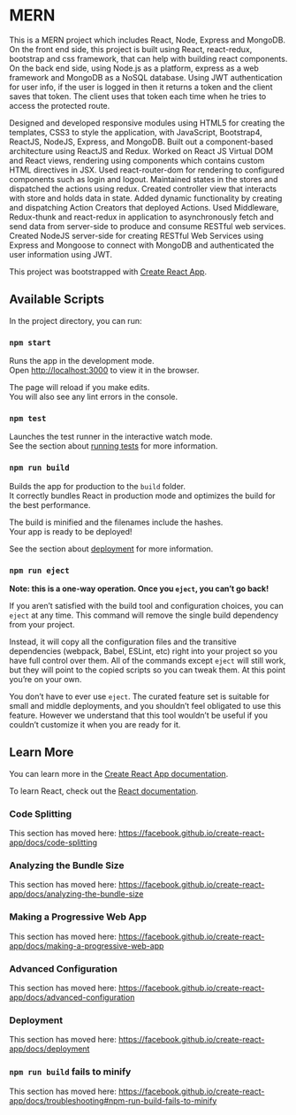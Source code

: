 # MERN

This is a MERN project which includes React, Node, Express and MongoDB. On the front end side, this project is built using React, react-redux, bootstrap and css framework, that can help with building react components. On the back end side, using Node.js as a platform, express as a web framework and MongoDB as a NoSQL database. Using JWT authentication for user info, if the user is logged in then it returns a token and the client saves that token. The client uses that token each time when he tries to access the protected route. 

Designed and developed responsive modules using HTML5 for creating the templates, CSS3 to style the application, with JavaScript, Bootstrap4, ReactJS, NodeJS, Express, and MongoDB. Built out a component-based architecture using ReactJS and Redux. Worked on React JS Virtual DOM and React views, rendering using components which contains custom HTML directives in JSX. Used react-router-dom for rendering to configured components such as login and logout.
Maintained states in the stores and dispatched the actions using redux. Created controller view that interacts with store and holds data in state. Added dynamic functionality by creating and dispatching Action Creators that deployed Actions. Used Middleware, Redux-thunk and react-redux in application to asynchronously fetch and send data from server-side to produce and consume RESTful web services. Created NodeJS server-side for creating RESTful Web Services using Express and Mongoose to connect with MongoDB and authenticated the user information using JWT. 


This project was bootstrapped with [Create React App](https://github.com/facebook/create-react-app).

## Available Scripts

In the project directory, you can run:

### `npm start`

Runs the app in the development mode.<br />
Open [http://localhost:3000](http://localhost:3000) to view it in the browser.

The page will reload if you make edits.<br />
You will also see any lint errors in the console.

### `npm test`

Launches the test runner in the interactive watch mode.<br />
See the section about [running tests](https://facebook.github.io/create-react-app/docs/running-tests) for more information.

### `npm run build`

Builds the app for production to the `build` folder.<br />
It correctly bundles React in production mode and optimizes the build for the best performance.

The build is minified and the filenames include the hashes.<br />
Your app is ready to be deployed!

See the section about [deployment](https://facebook.github.io/create-react-app/docs/deployment) for more information.

### `npm run eject`

**Note: this is a one-way operation. Once you `eject`, you can’t go back!**

If you aren’t satisfied with the build tool and configuration choices, you can `eject` at any time. This command will remove the single build dependency from your project.

Instead, it will copy all the configuration files and the transitive dependencies (webpack, Babel, ESLint, etc) right into your project so you have full control over them. All of the commands except `eject` will still work, but they will point to the copied scripts so you can tweak them. At this point you’re on your own.

You don’t have to ever use `eject`. The curated feature set is suitable for small and middle deployments, and you shouldn’t feel obligated to use this feature. However we understand that this tool wouldn’t be useful if you couldn’t customize it when you are ready for it.

## Learn More

You can learn more in the [Create React App documentation](https://facebook.github.io/create-react-app/docs/getting-started).

To learn React, check out the [React documentation](https://reactjs.org/).

### Code Splitting

This section has moved here: https://facebook.github.io/create-react-app/docs/code-splitting

### Analyzing the Bundle Size

This section has moved here: https://facebook.github.io/create-react-app/docs/analyzing-the-bundle-size

### Making a Progressive Web App

This section has moved here: https://facebook.github.io/create-react-app/docs/making-a-progressive-web-app

### Advanced Configuration

This section has moved here: https://facebook.github.io/create-react-app/docs/advanced-configuration

### Deployment

This section has moved here: https://facebook.github.io/create-react-app/docs/deployment

### `npm run build` fails to minify

This section has moved here: https://facebook.github.io/create-react-app/docs/troubleshooting#npm-run-build-fails-to-minify

